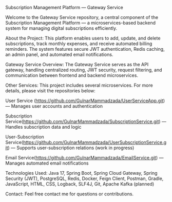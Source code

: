 Subscription Management Platform — Gateway Service

Welcome to the Gateway Service repository, a central component of the Subscription Management Platform — a microservices-based backend system for managing digital subscriptions efficiently.

About the Project:
This platform enables users to add, update, and delete subscriptions, track monthly expenses, and receive automated billing reminders. The system features secure JWT authentication, Redis caching, an admin panel, and automated email notifications.

Gateway Service Overview:
The Gateway Service serves as the API gateway, handling centralized routing, JWT security, request filtering, and communication between frontend and backend microservices.

Other Services:
This project includes several microservices. For more details, please visit the repositories below:

User Service (https://github.com/GulnarMammadzada/UserServiceApp.git) — Manages user accounts and authentication

Subscription Service(https://github.com/GulnarMammadzada/SubscriptionService.git) — Handles subscription data and logic

User-Subscription Service(https://github.com/GulnarMammadzada/UserSubscriptionService.git) — Supports user-subscription relations (work in progress)

Email Service(https://github.com/GulnarMammadzada/EmailService.git) — Manages automated email notifications

Technologies Used:
Java 17, Spring Boot, Spring Cloud Gateway, Spring Security (JWT), PostgreSQL, Redis, Docker, Feign Client, Postman, Gradle, JavaScript, HTML, CSS, Logback, SLF4J, Git, Apache Kafka (planned)

Contact:
Feel free contact me for questions or contributions.
